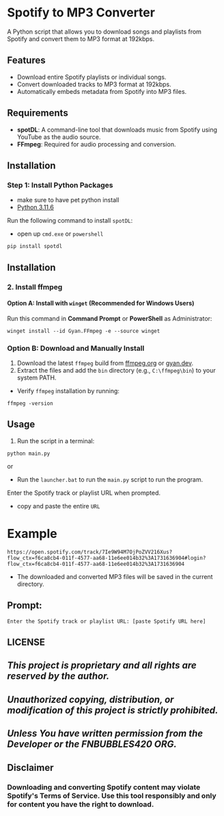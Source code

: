 # Spotify to MP3 Converter

A Python script that allows you to download songs and playlists from Spotify and convert them to MP3 format at 192kbps.

## Features

- Download entire Spotify playlists or individual songs.
- Convert downloaded tracks to MP3 format at 192kbps.
- Automatically embeds metadata from Spotify into MP3 files.

## Requirements

- **spotDL**: A command-line tool that downloads music from Spotify using YouTube as the audio source.
- **FFmpeg**: Required for audio processing and conversion.

## Installation

### Step 1: Install Python Packages
- make sure to have pet python install
- [Python 3.11.6](https://github.com/KernFerm/Py3.11.6installer)

Run the following command to install `spotDL`:
- open up `cmd.exe` or `powershell`

```
pip install spotdl
```

## Installation

### 2. Install ffmpeg

#### Option A: Install with `winget` (Recommended for Windows Users)

Run this command in **Command Prompt** or **PowerShell** as Administrator:

```
winget install --id Gyan.FFmpeg -e --source winget
```

### Option B: Download and Manually Install

1. Download the latest `ffmpeg` build from [ffmpeg.org](https://ffmpeg.org/download.html) or [gyan.dev](https://www.gyan.dev/ffmpeg/builds/).
2. Extract the files and add the `bin` directory (e.g., `C:\ffmpeg\bin`) to your system PATH.

- Verify `ffmpeg` installation by running:

```
ffmpeg -version
```

## Usage

1. Run the script in a terminal:
```
python main.py
```
or 
- Run the `launcher.bat` to run the `main.py` script to run the program.

Enter the Spotify track or playlist URL when prompted.
- copy and paste the entire `URL`

# Example 
```
https://open.spotify.com/track/7Ie9W94M7OjPoZVV216Xus?flow_ctx=f6ca8cb4-011f-4577-aa68-11e6ee014b32%3A1731636904#login?flow_ctx=f6ca8cb4-011f-4577-aa68-11e6ee014b32%3A1731636904
```
- The downloaded and converted MP3 files will be saved in the current directory.

## Prompt:

```
Enter the Spotify track or playlist URL: [paste Spotify URL here]
```

## LICENSE

## ***This project is proprietary and all rights are reserved by the author.***
## ***Unauthorized copying, distribution, or modification of this project is strictly prohibited.***
## ***Unless You have written permission from the Developer or the FNBUBBLES420 ORG.***


## Disclaimer

### Downloading and converting Spotify content may violate Spotify's Terms of Service. Use this tool responsibly and only for content you have the right to download.
